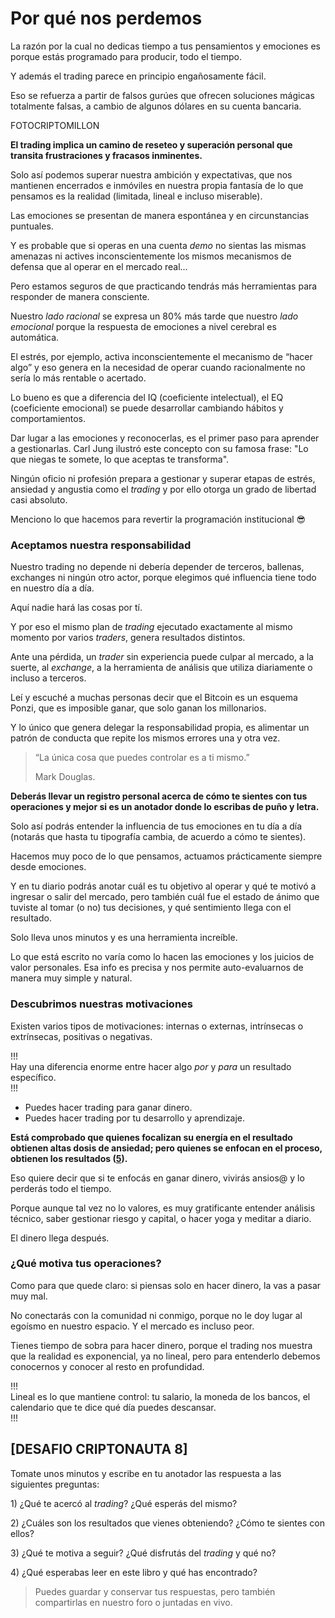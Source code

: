 # Por qué nos perdemos

La razón por la cual no dedicas tiempo a tus pensamientos y emociones es porque estás programado para producir, todo el tiempo.

Y además el trading parece en principio engañosamente fácil.

Eso se refuerza a partir de falsos gurúes que ofrecen soluciones mágicas totalmente falsas, a cambio de algunos dólares en su cuenta bancaria.

FOTOCRIPTOMILLON

**El trading implica un camino de reseteo y superación personal que transita frustraciones y fracasos inminentes.**

Solo así podemos superar nuestra ambición y expectativas, que nos mantienen encerrados e inmóviles en nuestra propia fantasía de lo que pensamos es la realidad (limitada, lineal e incluso miserable).

Las emociones se presentan de manera espontánea y en circunstancias puntuales.

Y es probable que si operas en una cuenta _demo_ no sientas las mismas amenazas ni actives inconscientemente los mismos mecanismos de defensa que al operar en el mercado real...

Pero estamos seguros de que practicando tendrás más herramientas para responder de manera consciente.

Nuestro _lado racional_ se expresa un 80% más tarde que nuestro _lado emocional_ porque la respuesta de emociones a nivel cerebral es automática.

El estrés, por ejemplo, activa inconscientemente el mecanismo de “hacer algo” y eso genera en la necesidad de operar cuando racionalmente no sería lo más rentable o acertado.

Lo bueno es que a diferencia del IQ (coeficiente intelectual), el EQ (coeficiente emocional) se puede desarrollar cambiando hábitos y comportamientos.

Dar lugar a las emociones y reconocerlas, es el primer paso para aprender a gestionarlas. Carl Jung ilustró este concepto con su famosa frase: "Lo que niegas te somete, lo que aceptas te transforma".

Ningún oficio ni profesión prepara a gestionar y superar etapas de estrés, ansiedad y angustia como el _trading_ y por ello otorga un grado de libertad casi absoluto.

Menciono lo que hacemos para revertir la programación institucional 😎

### Aceptamos nuestra responsabilidad

Nuestro trading no depende ni debería depender de terceros, ballenas, exchanges ni ningún otro actor, porque elegimos qué influencia tiene todo en nuestro día a día.

Aquí nadie hará las cosas por tí.

Y por eso el mismo plan de _trading_ ejecutado exactamente al mismo momento por varios _traders_, genera resultados distintos.

Ante una pérdida, un _trader_ sin experiencia puede culpar al mercado, a la suerte, al _exchange_, a la herramienta de análisis que utiliza diariamente o incluso a terceros.

Leí y escuché a muchas personas decir que el Bitcoin es un esquema Ponzi, que es imposible ganar, que solo ganan los millonarios.

Y lo único que genera delegar la responsabilidad propia, es alimentar un patrón de conducta que repite los mismos errores una y otra vez.

> “La única cosa que puedes controlar es a ti mismo.”
>
> Mark Douglas.

**Deberás llevar un registro personal acerca de cómo te sientes con tus operaciones y mejor si es un anotador donde lo escribas de puño y letra.**

Solo así podrás entender la influencia de tus emociones en tu día a día (notarás que hasta tu tipografía cambia, de acuerdo a cómo te sientes).

Hacemos muy poco de lo que pensamos, actuamos prácticamente siempre desde emociones.

Y en tu diario podrás anotar cuál es tu objetivo al operar y qué te motivó a ingresar o salir del mercado, pero también cuál fue el estado de ánimo que tuviste al tomar (o no) tus decisiones, y qué sentimiento llega con el resultado.

Solo lleva unos minutos y es una herramienta increíble.

Lo que está escrito no varía como lo hacen las emociones y los juicios de valor personales. Esa info es precisa y nos permite auto-evaluarnos de manera muy simple y natural.

### Descubrimos nuestras motivaciones

Existen varios tipos de motivaciones: internas o externas, intrínsecas o extrínsecas, positivas o negativas.

!!!\
Hay una diferencia enorme entre hacer algo _por_ y _para_ un resultado específico.\
!!!

* Puedes hacer trading para ganar dinero.
* Puedes hacer trading por tu desarrollo y aprendizaje.

**Está comprobado que quienes focalizan su energía en el resultado obtienen altas dosis de ansiedad; pero quienes se enfocan en el proceso, obtienen los resultados (**[**5**](https://onlinelibrary.wiley.com/doi/abs/10.1111/j.1467-6494.1984.tb00879.x)**).**

Eso quiere decir que si te enfocás en ganar dinero, vivirás ansios@ y lo perderás todo el tiempo.

Porque aunque tal vez no lo valores, es muy gratificante entender análisis técnico, saber gestionar riesgo y capital, o hacer yoga y meditar a diario.

El dinero llega después.

### ¿Qué motiva tus operaciones?

Como para que quede claro: si piensas solo en hacer dinero, la vas a pasar muy mal.

No conectarás con la comunidad ni  conmigo, porque no le doy lugar al egoísmo en nuestro espacio. Y el mercado es incluso peor.

Tienes tiempo de sobra para hacer dinero, porque el trading nos muestra que la realidad es exponencial, ya no lineal, pero para entenderlo debemos conocernos y conocer al resto en profundidad.

!!!\
Lineal es lo que mantiene control: tu salario, la moneda de los bancos, el calendario que te dice qué día puedes descansar.\
!!!

## \[DESAFIO CRIPTONAUTA 8]

Tomate unos minutos y escribe en tu anotador las respuesta a las siguientes preguntas:

1\) ¿Qué te acercó al _trading_? ¿Qué esperás del mismo?

2\) ¿Cuáles son los resultados que vienes obteniendo? ¿Cómo te sientes con ellos?

3\) ¿Qué te motiva a seguir? ¿Qué disfrutás del _trading_ y qué no?

4\) ¿Qué esperabas leer en este libro y qué has encontrado?

> Puedes guardar y conservar tus respuestas, pero también compartirlas en nuestro foro o juntadas en vivo.
